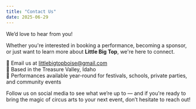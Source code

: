 ```yaml
---
title: "Contact Us"
date: 2025-06-29
---
```


We’d love to hear from you!

Whether you're interested in booking a performance, becoming a sponsor, or just want to learn more about **Little Big Top**, we're here to connect.

📧 Email us at [littlebigtopboise@gmail.com](mailto:littlebigtopboise@gmail.com)  
📍 Based in the Treasure Valley, Idaho  
📅 Performances available year-round for festivals, schools, private parties, and community events

Follow us on social media to see what we’re up to — and if you're ready to bring the magic of circus arts to your next event, don’t hesitate to reach out!
